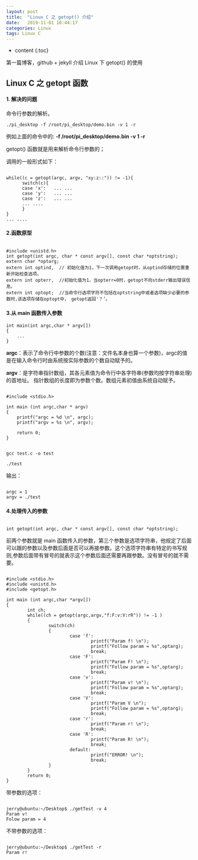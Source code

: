 ```yaml
---
layout: post
title:  "Linux C 之 getopt() 介绍"
date:   2019-11-01 16:44:17
categories: Linux
tags: Linux C
---
```


* content
{:toc}

第一篇博客，github + jekyll
介绍 Linux 下 getopt() 的使用





## Linux C 之 getopt 函数


#### 1. 解决的问题 

命令行参数的解析。

```
./pi_desktop -f /root/pi_desktop/demo.bin -v 1 -r

```

例如上面的命令中的:  **-f /root/pi_desktop/demo.bin -v 1 -r** 

getopt() 函数就是用来解析命令行参数的；

调用的一般形式如下：

```

while((c = getopt(argc, argv, "xy:z::")) != -1){
      switch(c){
      case 'x':   ... ...
      case 'y':   ... ...
      case 'z':   ... ...
      ... ....
      }
}
... ....

```

#### 2.函数原型

```

#include <unistd.h>
int getopt(int argc, char * const argv[], const char *optstring);
extern char *optarg; 
extern int optind,  // 初始化值为1，下一次调用getopt时，从optind存储的位置重新开始检查选项。 
extern int opterr,  //初始化值为1，当opterr=0时，getopt不向stderr输出错误信息。
extern int optopt;  //当命令行选项字符不包括在optstring中或者选项缺少必要的参数时,该选项存储在optopt中， getopt返回'？’。

```

#### 3.从 main 函数传入参数

```
int main(int argc,char * argv[])
{
    ...
}

```

**argc**：表示了命令行中参数的个数(注意：文件名本身也算一个参数)，argc的值是在输入命令行时由系统按实际参数的个数自动赋予的。

**argv**：是字符串指针数组，其各元素值为命令行中各字符串(参数均按字符串处理)的首地址。 指针数组的长度即为参数个数。数组元素初值由系统自动赋予。

```

#include <stdio.h>

int main (int argc,char * argv)
{
    printf("argc = %d \n", argc);
    printf("argv = %s \n", argv);
    
    return 0;
}

```
```

gcc test.c -o test

```
```
./test

```

输出：

```

argc = 1
argv = ./test

```

#### 4.处理传入的参数

```

int getopt(int argc, char * const argv[], const char *optstring);

```

前两个参数就是 main 函数传入的参数，第三个参数是选项字符串，他规定了后面可以跟的参数以及参数后面是否可以再接参数。这个选项字符串有特定的书写规则,参数后面带有冒号的就表示这个参数后面还需要再跟参数。没有冒号的就不需要。

```

#include <stdio.h>
#include <unistd.h>
#include <getopt.h>

int main (int argc,char *argv[])
{
        int ch;
        while((ch = getopt(argc,argv,"f:F:v:V:rR")) != -1 )
        {
                switch(ch)
                {
                        case 'f':
                                printf("Param f! \n");
                                printf("Follow param = %s",optarg);
                                break;
                        case 'F':
                                printf("Param F! \n");
                                printf("Follow param = %s",optarg);
                                break;
                        case 'v':
                                printf("Param v! \n");
                                printf("Follow param = %s",optarg);
                                break;
                        case 'V':
                                printf("Param V \n");
                                printf("Follow param = %s",optarg);
                                break;
                        case 'r':
                                printf("Param r! \n");
                                break;
                        case 'R':
                                printf("Param R! \n");
                                break;
                        default:
                                printf("ERROR! \n");
                                break;
                }
        }
        return 0;
}

```

带参数的选项：

```

jerry@ubuntu:~/Desktop$ ./getTest -v 4
Param v! 
Folow param = 4

```

不带参数的选项：

```

jerry@ubuntu:~/Desktop$ ./getTest -r
Param r! 

```